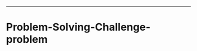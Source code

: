 ---------------------------------------------------------------------------------------
# Problem-Solving-Challenge-problem
